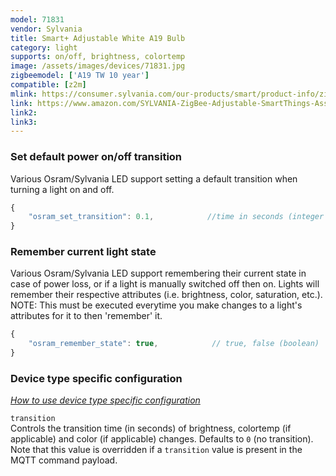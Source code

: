 ```yaml
---
model: 71831
vendor: Sylvania
title: Smart+ Adjustable White A19 Bulb
category: light
supports: on/off, brightness, colortemp
image: /assets/images/devices/71831.jpg
zigbeemodel: ['A19 TW 10 year']
compatible: [z2m]
mlink: https://consumer.sylvania.com/our-products/smart/product-info/zigbee/smart-zigbee-adjustable-white-a19-led-light-bulb/index.jsp
link: https://www.amazon.com/SYLVANIA-ZigBee-Adjustable-SmartThings-Assistant/dp/B0787HH3K6
link2: 
link3: 
---
```

### Set default power on/off transition
Various Osram/Sylvania LED support setting a default transition when turning a light on and off.
```js
{
    "osram_set_transition": 0.1,            //time in seconds (integer or float)
}
```

### Remember current light state
Various Osram/Sylvania LED support remembering their current state in case of power loss, or if a light
is manually switched off then on. Lights will remember their respective attributes
(i.e. brightness, color, saturation, etc.).
NOTE: This must be executed everytime you make changes to a light's attributes for it to then 'remember' it.
```js
{
    "osram_remember_state": true,            // true, false (boolean)
}
```


### Device type specific configuration
*[How to use device type specific configuration](https://www.zigbee2mqtt.io/information/configuration)*


`transition`   
Controls the transition time (in seconds) of brightness,
colortemp (if applicable) and color (if applicable) changes. Defaults to `0` (no transition).
Note that this value is overridden if a `transition` value is present in the MQTT command payload. 
